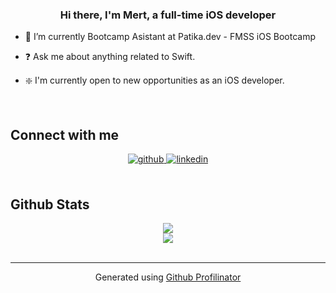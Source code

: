 ### <div align="center">Hi there, I'm Mert, a full-time iOS developer</div>  
  

- 🔭 I’m currently Bootcamp Asistant at Patika.dev - FMSS iOS Bootcamp  
  

- ❓ Ask me about anything related to Swift.  
  

- ❇️ I'm currently open to new opportunities as an iOS developer.  
  

<br/>  


## Connect with me  
<div align="center">
<a href="https://github.com/mertdemirtas" target="_blank">
<img src=https://img.shields.io/badge/github-%2324292e.svg?&style=for-the-badge&logo=github&logoColor=white alt=github style="margin-bottom: 5px;" />
</a>
<a href="https://linkedin.com/in/mertdemirtas" target="_blank">
<img src=https://img.shields.io/badge/linkedin-%231E77B5.svg?&style=for-the-badge&logo=linkedin&logoColor=white alt=linkedin style="margin-bottom: 5px;" />
</a>  
</div>  
  

<br/>  


## Github Stats  
<div align="center"><img src="https://github-readme-stats.vercel.app/api?username=mertdemirtas&show_icons=true&count_private=true&hide_border=true" align="center" /></div>  

<div align="center"><img src="https://github-readme-stats.vercel.app/api/top-langs/?username=mertdemirtas&hide_border=true&layout=compact" align="center" /></div>
<br />

----
<div align="center">Generated using <a href="https://profilinator.rishav.dev/" target="_blank">Github Profilinator</a></div>
